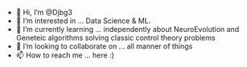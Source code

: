 - 👋 Hi, I’m @Djbg3
- 👀 I’m interested in ... Data Science & ML. 
- 🌱 I’m currently learning ... independently about NeuroEvolution and Geneteic algorithms solving classic control theory problems
- 💞️ I’m looking to collaborate on ... all manner of things
- 📫 How to reach me ... here :)

<!---
Djbg3/Djbg3 is a ✨ special ✨ repository because its `README.md` (this file) appears on your GitHub profile.
You can click the Preview link to take a look at your changes.
--->
